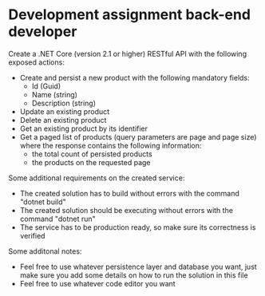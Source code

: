 # Development assignment back-end developer

Create a .NET Core (version 2.1 or higher) RESTful API with the following exposed actions:
* Create and persist a new product with the following mandatory fields:
    * Id (Guid)
    * Name (string)
    * Description (string)
* Update an existing product
* Delete an existing product
* Get an existing product by its identifier
* Get a paged list of products (query parameters are page and page size) where the response contains the following information:
    * the total count of persisted products
    * the products on the requested page

Some additional requirements on the created service:
* The created solution has to build without errors with the command "dotnet build"
* The created solution should be executing without errors with the command "dotnet run"
* The service has to be production ready, so make sure its correctness is verified

Some additonal notes:
* Feel free to use whatever persistence layer and database you want, just make sure you add some details on how to run the solution in this file
* Feel free to use whatever code editor you want


